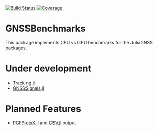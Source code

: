 [![Build Status](https://travis-ci.com/ozmaden/GNSSBenchmarks.jl.svg?branch=master)](https://travis-ci.com/ozmaden/GNSSBenchmarks.jl)
[![Coverage](https://codecov.io/gh/ozmaden/GNSSBenchmarks.jl/branch/master/graph/badge.svg)](https://codecov.io/gh/ozmaden/GNSSBenchmarks.jl)

# GNSSBenchmarks

This package implements CPU vs GPU benchmarks for the JuliaGNSS packages.

# Under development
* [Tracking.jl](https://github.com/JuliaGNSS/Tracking.jl)
* [GNSSSignals.jl](https://github.com/JuliaGNSS/GNSSSignals.jl)

# Planned Features
* [PGFPlotsX.jl](https://github.com/KristofferC/PGFPlotsX.jl) and [CSV.jl](https://github.com/JuliaData/CSV.jl) output
